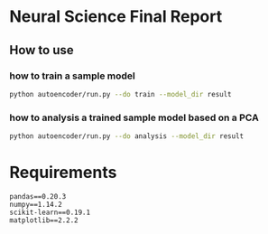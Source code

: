 # Neural Science Final Report 
## How to use

### how to train a sample model
```bash
python autoencoder/run.py --do train --model_dir result
```
### how to analysis a trained sample model based on a PCA
```bash
python autoencoder/run.py --do analysis --model_dir result
```  

# Requirements
```
pandas==0.20.3
numpy==1.14.2
scikit-learn==0.19.1
matplotlib==2.2.2
```